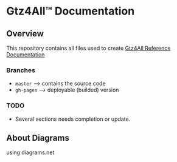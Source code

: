 
# Gtz4All™ Documentation

## Overview
This repository contains all files used to create 
[Gtz4All Reference Documentation](https://git4all.github.io)

### Branches
- `master`   --> contains the source code
- `gh-pages` --> deployable (builded) version


### TODO
- Several sections needs completion or update. 

## About Diagrams
using diagrams.net
